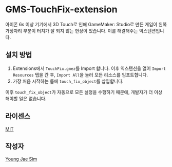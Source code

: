 # GMS-TouchFix-extension
아이폰 6s 이상 기기에서 3D Touch로 인해 GameMaker: Studio로 만든 게임이 왼쪽 가장자리 부분이 터치가 잘 되지 않는 현상이 있습니다. 이를 해결해주는 익스텐션입니다.

## 설치 방법
1. Extensions에서 `TouchFix.gmez`를 Import 합니다. 이후 익스텐션을 열어 `Import Resources` 탭을 간 후, `Import All`을 눌러 모든 리소스를 임포트합니다.
2. 가장 처음 시작하는 룸에 `touch_fix_object`를 삽입합니다.

이후 `touch_fix_object`가 자동으로 모든 설정을 수행하기 때문에, 개발자가 더 이상 해야할 일은 없습니다.

## 라이센스
[MIT](LICENSE)

## 작성자
[Young Jae Sim](https://github.com/Hanul)